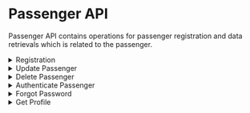 # Passenger API
Passenger API contains operations for passenger registration and data retrievals which is related to the passenger.


<details><summary>Registration</summary>

## Registration of Passenger:

### EXPECTED CLIENT
`Mobile App`

### ENDPOINT
`[website base address]/api/passenger/register.php`

### REQUEST DETAILS

#### Request Method:
`POST`

#### Request Body:
|Member|Data Type|Comment|
|--|--|--|
|firstname|string||
|lastname|string||
|email|string||
|password|string||
|address|string||
|mobile|string||
|panicmobile|string||

### RESPONSE DETAILS

#### Response Status Codes:
|Status|Description|
|--|--|
|201|Created|
|400|Bad Request|
|405|Method Not Allowed|
|500|Internal Server Error|

#### Response Body:
|Member|Data Type|Comment|
|--|--|--|
|message|string||
|id|numeric|Registration Succesful|

### SAMPLES

#### Sample Request:
~~~~
POST [website base address]/api/passenger/register.php HTTP/1.1
Content-Type: application/json

{
    "firstname": "Karlo EMil",
    "lastname": "Flores",
    "email": "karloemilflores@gmail.com",
    "password": "123456",
    "address": "Don Pablo Bldg, 114 Amorsolo Street, Legazpi Village, Makati, Kalakhang Maynila, Philippines",
    "mobile": "0912345677",
    "panicmobile": "0912345677"
}
~~~~

#### Sample Response:
~~~~
Access-Control-Allow-Methods: POST
Access-Control-Allow-Orgin: *
Connection: close
Content-Type: application/json; charset=UTF-8
Date: Fri, 30 Mar 2018 09:00:57 +0000
Location: /api/passenger/get.php?id=1
Status: 201

{
    "message": "Passenger Successfully Registered.",
    "id": 1
}
~~~~


</details>


<details><summary>Update Passenger</summary>

## Updating a Passenger:

### EXPECTED CLIENT
`Web Portal`
`Mobile App`

### ENDPOINT
`[website base address]/api/passenger/update.php`

### REQUEST DETAILS

#### Request Method:
`POST`

#### Request Body:
|Member|Data Type|Comment|
|--|--|--|
|firstname|string||
|lastname|string||
|email|string||
|password|string||
|address|string||
|mobile|string||
|panicmobile|string||

### RESPONSE DETAILS

#### Response Status Codes:
|Status|Description|
|--|--|
|201|Created|
|400|Bad Request|
|405|Method Not Allowed|
|500|Internal Server Error|

#### Response Body:
|Member|Data Type|Comment|
|--|--|--|
|message|string||
|id|numeric|Registration Succesful|

### SAMPLES

#### Sample Request:
~~~~
POST [website base address]/api/passenger/update.php HTTP/1.1
Content-Type: application/json

{
    "firstname": "Karlo EMil",
    "lastname": "Flores",
    "email": "karloemilflores@gmail.com",
    "password": "123456",
    "address": "Don Pablo Bldg, 114 Amorsolo Street, Legazpi Village, Makati, Kalakhang Maynila, Philippines",
    "mobile": "0912345677",
    "panicmobile": "0912345677"
}
~~~~

#### Sample Response:
~~~~
Access-Control-Allow-Methods: POST
Access-Control-Allow-Orgin: *
Connection: close
Content-Type: application/json; charset=UTF-8
Date: Fri, 30 Mar 2018 09:00:57 +0000
Location: /api/passenger/get.php?id=1
Status: 201

{
    "message": "Passenger Successfully Updated.",
    "id": 1
}
~~~~


</details>


<details><summary>Delete Passenger</summary>

## Deletes a Passenger:

### EXPECTED CLIENT
`Web Portal`

### ENDPOINT
`[website base address]/api/passenger/delete.php

### REQUEST DETAILS

#### Request Method:
`POST`

#### Request Body:
|Member|Data Type|Comment|
|--|--|--|
|id|int||

### RESPONSE DETAILS

#### Response Status Codes:
|Status|Description|
|--|--|
|201|Created|
|400|Bad Request|
|405|Method Not Allowed|
|500|Internal Server Error|

#### Response Body:
|Member|Data Type|Comment|
|--|--|--|
|message|string||
|id|numeric|Passenger's Account Removed|

### SAMPLES

#### Sample Request:
~~~~
POST [website base address]/api/passenger/delete.php HTTP/1.1
Content-Type: application/json

{
    "id": 1
   
}
~~~~

#### Sample Response:
~~~~
Access-Control-Allow-Methods: POST
Access-Control-Allow-Orgin: *
Connection: close
Content-Type: application/json; charset=UTF-8
Date: Fri, 30 Mar 2018 09:00:57 +0000
Location: /api/passenger/get.php?id=1
Status: 201

{
    "message": "Passenger Account Deleted",
    "id": 1
}
~~~~


</details>

<details><summary>Authenticate Passenger</summary>

## Authenticate upon login:

### EXPECTED CLIENT
`Mobile App`

### ENDPOINT
`[website base address]/api/passenger/authenticate.php

### REQUEST DETAILS

#### Request Method:
`POST`

#### Request Body:
|Member|Data Type|Comment|
|--|--|--|
|email|string|optional field but return an empty string if no set email|
|mobile|string|optional field but return an empty string if no set mobile|
|password|string||
### RESPONSE DETAILS

#### Response Status Codes:
|Status|Description|
|--|--|
|201|Created|
|400|Bad Request|
|405|Method Not Allowed|
|500|Internal Server Error|

#### Response Body:
|Member|Data Type|Comment|
|--|--|--|
|message|string||
|id|numeric|Login Successfull|

### SAMPLES

#### Sample Request:
~~~~
POST [website base address]/api/passenger/authenticate.php HTTP/1.1
Content-Type: application/json

{
    "email": "karloemilflores@gmail.com",
     "mobile": "",
      "password": "123456",
   
}
~~~~

#### Sample Response:
~~~~
Access-Control-Allow-Methods: POST
Access-Control-Allow-Orgin: *
Connection: close
Content-Type: application/json; charset=UTF-8
Date: Fri, 30 Mar 2018 09:00:57 +0000
Location: /api/passenger/get.php?id=1
Status: 200

{
    "message": "Account Deleted",
    "id": 1
}
~~~~


</details>


<details><summary>Forgot Password</summary>

## Forgot Password:

### EXPECTED CLIENT
`Mobile App`

### ENDPOINT
`[website base address]/api/passenger/forgotpass.php

### REQUEST DETAILS

#### Request Method:
`POST`

#### Request Body:
|Member|Data Type|Comment|
|--|--|--|
|email|string|Email of the account for the temporary email be sent|
### RESPONSE DETAILS

#### Response Status Codes:
|Status|Description|
|--|--|
|201|Created|
|400|Bad Request|
|405|Method Not Allowed|
|500|Internal Server Error|

#### Response Body:
|Member|Data Type|Comment|
|--|--|--|
|message|string||
|id|numeric|Sent the temporary Password|

### SAMPLES

#### Sample Request:
~~~~
POST [website base address]/api/passenger/forgotpass.php HTTP/1.1
Content-Type: application/json

{
    "email": "karloemilflores@gmail.com",
   
}
~~~~

#### Sample Response:
~~~~
Access-Control-Allow-Methods: POST
Access-Control-Allow-Orgin: *
Connection: close
Content-Type: application/json; charset=UTF-8
Date: Fri, 30 Mar 2018 09:00:57 +0000
Location: /api/passenger/get.php?id=1
Status: 201

{
    "message": "Sent temporary Password",
    "id": 1
}
~~~~


</details>


<details><summary>Get Profile</summary>

## Get Profile:

### EXPECTED CLIENT
`Web Portal`
`Mobile App`

### ENDPOINT
`[website base address]/api/passenger/get.php?id=1` or 
`[website base address]/api/passenger/get.php` -> this will fetch all the passenger data in the database


### REQUEST DETAILS

#### Request Method:
`GET`

### RESPONSE DETAILS

#### Response Status Codes:
|Status|Description|
|--|--|
|201|Created|
|400|Bad Request|
|405|Method Not Allowed|
|500|Internal Server Error|

#### Response Body:
|Member|Data Type|Comment|
|--|--|--|
|message|string||
|id|numeric|Sent the temporary Password|

### SAMPLES

#### Sample Response:
~~~~
Access-Control-Allow-Methods: POST
Access-Control-Allow-Orgin: *
Connection: close
Content-Type: application/json; charset=UTF-8
Date: Fri, 30 Mar 2018 09:00:57 +0000
Location: /api/passenger/get.php?id=1
Status: 201

{
    "firstname": "Karlo Emil",
    "lastname": "Flores",
    "email": "karloemilflores@gmail.com",
    "address": "North",
     "mobile": "012323232",
        "panicmobile": "012323232",
           "password": "123456",
}
~~~~


</details>
